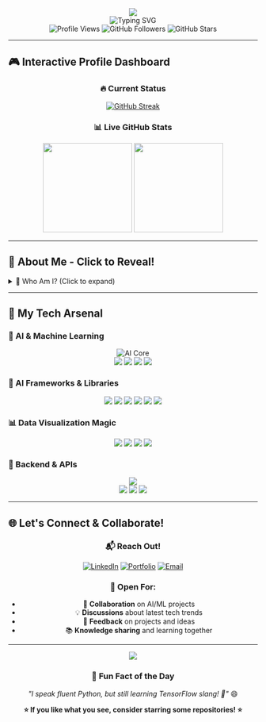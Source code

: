 <div align="center">
  <img src="https://capsule-render.vercel.app/api?type=waving&color=0:EEFF00,100:a82da8&height=200&section=header&text=Hi,%20I'm%20Arda%20Öztüner&fontSize=40&fontColor=fff&animation=twinkling"/>
</div>

<div align="center">
  <img src="https://readme-typing-svg.herokuapp.com?font=Fira+Code&pause=1000&color=2E9EF7&center=true&vCenter=true&width=600&lines=🤖+AI+%26+Machine+Learning+Engineer;📊+Data+Scientist+%26+Analyst;🖼️+Computer+Vision+Specialist;🚀+Building+Intelligent+Systems;💡+Turning+Data+into+Insights;🎯+Always+Learning+Something+New!" alt="Typing SVG" />
</div>

<div align="center">
  <img src="https://komarev.com/ghpvc/?username=arda92a&label=Profile%20Views&color=0e75b6&style=flat" alt="Profile Views" />
  <img src="https://img.shields.io/github/followers/arda92a?label=Followers&style=social" alt="GitHub Followers" />
  <img src="https://img.shields.io/github/stars/arda92a?label=Total%20Stars&style=social" alt="GitHub Stars" />
</div>

---

## 🎮 Interactive Profile Dashboard

<div align="center">
  
### 🔥 Current Status
[![GitHub Streak](https://github-readme-streak-stats.herokuapp.com?user=arda92a&theme=radical&hide_border=true&date_format=M%20j%5B%2C%20Y%5D)](https://git.io/streak-stats)

### 📊 Live GitHub Stats
<img src="https://github-readme-stats.vercel.app/api?username=arda92a&show_icons=true&theme=radical&count_private=true&include_all_commits=true&hide_border=true" height="180">
<img src="https://github-readme-stats.vercel.app/api/top-langs/?username=arda92a&layout=compact&theme=radical&hide_border=true&langs_count=8" height="180">

</div>

---

## 🌟 About Me - Click to Reveal!

<details>
<summary>🎯 Who Am I? (Click to expand)</summary>

```python
class ArdaOztuner:
    def __init__(self):
        self.name = "Arda Öztüner"
        self.role = "AI & Machine Learning Engineer"
        self.location = "🌍 Earth"
        self.current_focus = ["Computer Vision", "Deep Learning", "MLOps"]
        self.fun_fact = "I can debug code better with coffee ☕"
        
    def say_hi(self):
        print("Thanks for dropping by! Let's build something amazing together! 🚀")
        
    def current_mood(self):
        return "🤖 Training neural networks and loving it!"

me = ArdaOztuner()
me.say_hi()
```

🎓 **Explorer of Data & Intelligence**  
📊 **ML Enthusiast & Problem Solver**  
🛠️ **Builder of Intelligent Systems**  
📈 **Lifelong Learner & Curious Mind**  

</details>

---

## 💼 My Tech Arsenal

### 🤖 AI & Machine Learning
<div align="center">
  <img src="https://skillicons.dev/icons?i=python,tensorflow,pytorch" alt="AI Core" />
  <br>
  <img src="https://img.shields.io/badge/🧠_Neural_Networks-FF6B6B?style=for-the-badge&logoColor=white" />
  <img src="https://img.shields.io/badge/🔍_Computer_Vision-4ECDC4?style=for-the-badge&logoColor=white" />
  <img src="https://img.shields.io/badge/📊_Data_Science-45B7D1?style=for-the-badge&logoColor=white" />
  <img src="https://img.shields.io/badge/🤖_Deep_Learning-96CEB4?style=for-the-badge&logoColor=white" />
</div>

### 🧠 AI Frameworks & Libraries
<div align="center">
  <img src="https://img.shields.io/badge/Keras-D00000?style=for-the-badge&logo=keras&logoColor=white" />
  <img src="https://img.shields.io/badge/OpenCV-5C3EE8?style=for-the-badge&logo=opencv&logoColor=white" />
  <img src="https://img.shields.io/badge/scikit--learn-F7931E?style=for-the-badge&logo=scikit-learn&logoColor=white" />
  <img src="https://img.shields.io/badge/Pandas-150458?style=for-the-badge&logo=pandas&logoColor=white" />
  <img src="https://img.shields.io/badge/NumPy-013243?style=for-the-badge&logo=numpy&logoColor=white" />
  <img src="https://img.shields.io/badge/Hugging%20Face-FFD21E?style=for-the-badge&logo=huggingface&logoColor=black" />
</div>

### 📊 Data Visualization Magic
<div align="center">
  <img src="https://img.shields.io/badge/📈_Matplotlib-11557C?style=for-the-badge&logoColor=white" />
  <img src="https://img.shields.io/badge/🎨_Seaborn-3776AB?style=for-the-badge&logoColor=white" />
  <img src="https://img.shields.io/badge/⚡_Plotly-3F4F75?style=for-the-badge&logoColor=white" />
  <img src="https://img.shields.io/badge/🚀_Streamlit-FF4B4B?style=for-the-badge&logoColor=white" />
</div>

### 🚀 Backend & APIs
<div align="center">
  <img src="https://skillicons.dev/icons?i=fastapi,flask,django" />
  <br>
  <img src="https://img.shields.io/badge/⚡_FastAPI-009688?style=for-the-badge&logoColor=white" />
  <img src="https://img.shields.io/badge/🐍_Flask-000000?style=for-the-badge&logoColor=white" />
  <img src="https://img.shields.io/badge/🎯_Django-092E20?style=for-the-badge&logoColor=white" />
</div>

---

## 🌐 Let's Connect & Collaborate!

<div align="center">
  
### 📬 Reach Out!
[![LinkedIn](https://img.shields.io/badge/LinkedIn-0077B5?style=for-the-badge&logo=linkedin&logoColor=white)]([https://www.linkedin.com/in/arda-%C3%B6zt%C3%BCner](https://www.linkedin.com/in/arda-%C3%B6zt%C3%BCner))
[![Portfolio](https://img.shields.io/badge/Portfolio-FF5722?style=for-the-badge&logo=todoist&logoColor=white)](https://ardaoztuner.com)
[![Email](https://img.shields.io/badge/Email-D14836?style=for-the-badge&logo=gmail&logoColor=white)](mailto:ardaoztuner3@gmail.com)

### 💬 Open For:
- 🤝 **Collaboration** on AI/ML projects
- 💡 **Discussions** about latest tech trends  
- 🎯 **Feedback** on projects and ideas
- 📚 **Knowledge sharing** and learning together

</div>

---

<div align="center">
  <img src="https://capsule-render.vercel.app/api?type=waving&color=gradient&height=120&section=footer&text=Thanks%20for%20visiting!&fontSize=24&fontColor=fff&animation=fadeIn"/>
</div>

<div align="center">
  
### 🎉 Fun Fact of the Day
*"I speak fluent Python, but still learning TensorFlow slang! 🐍"* 😄

**⭐ If you like what you see, consider starring some repositories! ⭐**

</div>
